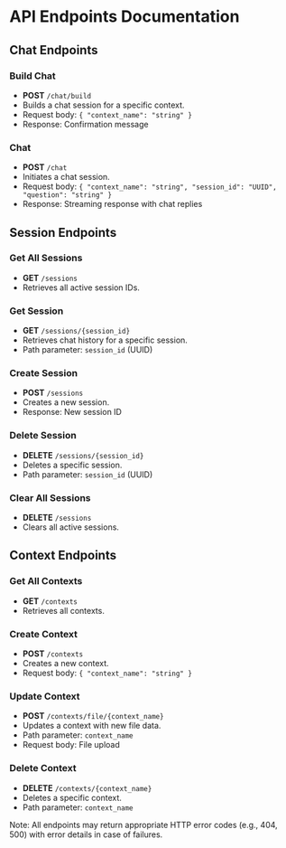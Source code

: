 # API Endpoints Documentation

## Chat Endpoints

### Build Chat
- **POST** `/chat/build`
- Builds a chat session for a specific context.
- Request body: `{ "context_name": "string" }`
- Response: Confirmation message

### Chat
- **POST** `/chat`
- Initiates a chat session.
- Request body: `{ "context_name": "string", "session_id": "UUID", "question": "string" }`
- Response: Streaming response with chat replies

## Session Endpoints

### Get All Sessions
- **GET** `/sessions`
- Retrieves all active session IDs.

### Get Session
- **GET** `/sessions/{session_id}`
- Retrieves chat history for a specific session.
- Path parameter: `session_id` (UUID)

### Create Session
- **POST** `/sessions`
- Creates a new session.
- Response: New session ID

### Delete Session
- **DELETE** `/sessions/{session_id}`
- Deletes a specific session.
- Path parameter: `session_id` (UUID)

### Clear All Sessions
- **DELETE** `/sessions`
- Clears all active sessions.

## Context Endpoints

### Get All Contexts
- **GET** `/contexts`
- Retrieves all contexts.

### Create Context
- **POST** `/contexts`
- Creates a new context.
- Request body: `{ "context_name": "string" }`

### Update Context
- **POST** `/contexts/file/{context_name}`
- Updates a context with new file data.
- Path parameter: `context_name`
- Request body: File upload

### Delete Context
- **DELETE** `/contexts/{context_name}`
- Deletes a specific context.
- Path parameter: `context_name`

Note: All endpoints may return appropriate HTTP error codes (e.g., 404, 500) with error details in case of failures.